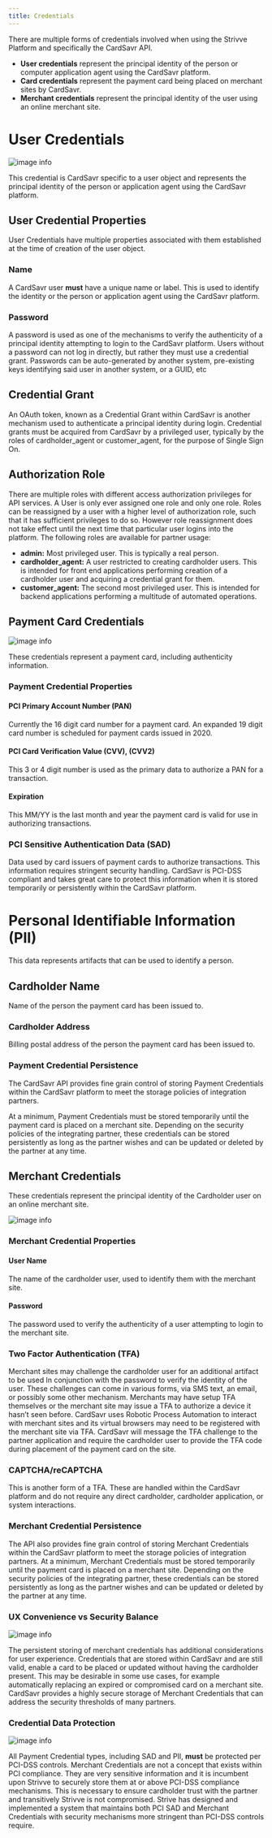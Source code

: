 ```yaml
---
title: Credentials
---
```


There are multiple forms of credentials involved when using the Strivve Platform and specifically the CardSavr API.
- **User credentials** represent the principal identity of the person or computer application agent using the CardSavr platform.
- **Card credentials** represent the payment card being placed on merchant sites by CardSavr.
- **Merchant credentials** represent the principal identity of the user using an online merchant site.

# User Credentials
![image info](/images/unpw-credential.png)

This credential is CardSavr specific to a user object and represents the principal identity of the person or application agent using the CardSavr platform.

## User Credential Properties
User Credentials have multiple properties associated with them established at the time of creation of the user object.

### Name
A CardSavr user **must** have a unique name or label.  This is used to identify the identity or the person or application agent using the CardSavr platform.

### Password
A password is used as one of the mechanisms to verify the authenticity of a principal identity attempting to login to 
the CardSavr platform.  Users without a password can not log in directly, but rather they must use a credential grant. 
Passwords can be auto-generated by another system, pre-existing keys identifying said user in another system, 
or a GUID, etc

## Credential Grant
An OAuth token, known as a Credential Grant within CardSavr is another mechanism used to authenticate a principal 
identity during login.  Credential grants must be acquired from CardSavr by a privileged user, typically by the roles 
of cardholder\_agent or customer\_agent, for the purpose of Single Sign On.

## Authorization Role
There are multiple roles with different access authorization privileges for API services.  A User is only ever 
assigned one role and only one role.  Roles can be reassigned by a user with a higher level of authorization role, 
such that it has sufficient privileges to do so.  However role reassignment does not take effect until the next time 
that particular user logins into the platform.  The following roles are available for partner usage:

- **admin:** Most privileged user. This is typically a real person.
- **cardholder_agent:** A user restricted to creating cardholder users.  This is intended for front end applications performing creation of a cardholder user and acquiring a credential grant for them.
- **customer_agent:** The second most privileged user.  This is intended for backend applications performing a multitude of automated operations.

## Payment Card Credentials
![image info](/images/credit-card-credential.jpg)

These credentials represent a payment card, including authenticity information.

### Payment Credential Properties

#### PCI Primary Account Number (PAN)
Currently the 16 digit card number for a payment card.  An expanded 19 digit card number is scheduled for payment cards issued in 2020.

#### PCI Card Verification Value (CVV), (CVV2)
This 3 or 4 digit number is used as the primary data to authorize a PAN for a transaction.

#### Expiration
This MM/YY is the last month and year the payment card is valid for use in authorizing transactions.

### PCI Sensitive Authentication Data (SAD)
Data used by card issuers of payment cards to authorize transactions. This information requires stringent security 
handling. CardSavr is PCI-DSS compliant and takes great care to protect this information when it is stored temporarily 
or persistently within the CardSavr platform.

# Personal Identifiable Information (PII)
This data represents artifacts that can be used to identify a person.

## Cardholder Name
Name of the person the payment card has been issued to.

### Cardholder Address
Billing postal address of the person the payment card has been issued to.

### Payment Credential Persistence 
The CardSavr API provides fine grain control of storing Payment Credentials within the CardSavr platform to meet the storage policies of integration partners.

At a minimum, Payment Credentials must be stored temporarily until the payment card is placed on a merchant site.  Depending on the security policies of the integrating partner, these credentials can be stored persistently as long as the partner wishes and can be updated or deleted by the partner at any time. 

## Merchant Credentials
These credentials represent the principal identity of the Cardholder user on an online merchant site.

![image info](/images/merchant-site-account-credential.png)

### Merchant Credential Properties

#### User Name
The name of the cardholder user, used to identify them with the merchant site.

#### Password
The password used to verify the authenticity of a user attempting to login to the merchant site.

### Two Factor Authentication (TFA)
Merchant sites may challenge the cardholder user for an additional artifact to be used ln conjunction with the password 
to verify the identity of the user.  These challenges can come in various forms, via SMS text, an email, or possibly 
some other mechanism.  Merchants may have setup TFA themselves or the merchant site may issue a TFA to authorize a 
device it hasn’t seen before.  CardSavr uses Robotic Process Automation to interact with merchant sites and its virtual 
browsers may need to be registered with the merchant site via TFA.  CardSavr will message the TFA challenge to the 
partner application and require the cardholder user to provide the TFA code during placement of the payment card on 
the site.

### CAPTCHA/reCAPTCHA
This is another form of a TFA.  These are handled within the CardSavr platform and do not require any direct 
cardholder, cardholder application, or system interactions.

### Merchant Credential Persistence
The API also provides fine grain control of storing Merchant Credentials within the CardSavr platform to meet 
the storage policies of integration partners. At a minimum, Merchant Credentials must be stored temporarily until the 
payment card is placed on a merchant site.  Depending on the security policies of the integrating partner, these 
credentials can be stored persistently as long as the partner wishes and can be updated or deleted by the partner at 
any time.

### UX Convenience vs Security Balance
![image info](/images/ease-vs-security.png)

The persistent storing of merchant credentials has additional considerations for user experience.  Credentials that 
are stored within CardSavr and are still valid, enable a card to be placed or updated without having the cardholder 
present.  This may be desirable in some use cases, for example automatically replacing an expired or compromised card 
on a merchant site.  CardSavr provides a highly secure storage of Merchant Credentials that can address the security 
thresholds of many partners.

### Credential Data Protection
![image info](/images/PCI-DSS-networks.png)

All Payment Credential types, including SAD and PII, <strong>must</strong> be protected per PCI-DSS controls. 
Merchant Credentials are not a concept that exists within PCI compliance. They are very sensitive information and it 
is incumbent upon Strivve to securely store them at or above PCI-DSS compliance mechanisms.  This is necessary to 
ensure cardholder trust with the partner and transitively Strivve is not compromised. Strive has designed and 
implemented a system that maintains both PCI SAD and Merchant Credentials with security mechanisms more stringent than 
PCI-DSS controls require.

